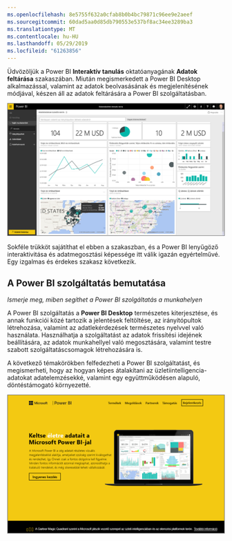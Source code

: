 ```yaml
---
ms.openlocfilehash: 8e5755f632a0cfab8b0b4bc79871c96ee9e2aeef
ms.sourcegitcommit: 60dad5aa0d85db790553e537bf8ac34ee3289ba3
ms.translationtype: MT
ms.contentlocale: hu-HU
ms.lasthandoff: 05/29/2019
ms.locfileid: "61263856"
---
```

Üdvözöljük a Power BI **Interaktív tanulás** oktatóanyagának **Adatok feltárása** szakaszában. Miután megismerkedett a Power BI Desktop alkalmazással, valamint az adatok beolvasásának és megjelenítésének módjával, készen áll az adatok feltárására a Power BI szolgáltatásban.

![](media/4-0-intro-power-bi-service/4-0_2.png)

Sokféle trükköt sajátíthat el ebben a szakaszban, és a Power BI lenyűgöző interaktivitása és adatmegosztási képessége itt válik igazán egyértelművé. Egy izgalmas és érdekes szakasz következik.

## <a name="introduction-to-the-power-bi-service"></a>A Power BI szolgáltatás bemutatása
*Ismerje meg, miben segíthet a Power BI szolgáltatás a munkahelyen*

A Power BI szolgáltatás a **Power BI Desktop** természetes kiterjesztése, és annak funkciói közé tartozik a jelentések feltöltése, az irányítópultok létrehozása, valamint az adatlekérdezések természetes nyelvvel való használata. Használhatja a szolgáltatást az adatok frissítési idejének beállítására, az adatok munkahellyel való megosztására, valamint testre szabott szolgáltatáscsomagok létrehozására is.

A következő témakörökben felfedezheti a Power BI szolgáltatást, és megismerheti, hogy az hogyan képes átalakítani az üzletiintelligencia-adatokat adatelemzésekké, valamint egy együttműködésen alapuló, döntéstámogató környezetté.

![](media/4-0-intro-power-bi-service/4-0_1.png)


